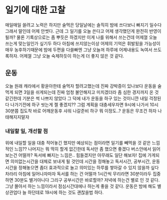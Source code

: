 # 일기에 대한 고찰

매일매일 쓸려고 노력은 하지만 술먹은 당일날에는 솔직히 밤에 쓰다보니 빠지기 일수다 그래서 말인데 어제 안썻다. 근데 그 일기를 오늘 쓴다고 어제 생각했던게 완전히 반영이 될까? 물론 기록상으로는 좀 뿌듯은 하겠지만 이게 나를 위해서 쓰는건데 어제껄 오늘 쓰는게 맞는일인가 싶기두 하다 아침에 쓰지않는이상 어제의 기억은 휘발됬을 가능성이 매우 농후하기때문에 밤에 두편을 다쓸빠엔 그냥 오늘꺼 하루에 어제내용도 녹여서 쓰도록하자. 어제껄 그냥 오늘 숙제하듯이 하는게 더 좋지 않은 것 같다.

## 운동

오늘 원래 캐라에서 황윤아한테 술먹자 할려고했는데 진짜 강박증이 있나보다 운동을 술먹게 되면 3일을 쉬게되는데 진짜 엄청 불안해지고 미치겠더라 좀 심한 경지까지 온 것 같긴한데 기분은 썩 나쁘지 않았다 그 덕에 내가 운동을 하구 있는 것이니깐 내일 걱정된다 나가기전에 하구 씻는게 젤 좋겠지??
그럼 계획을 대충세우자면 9시에 나가서 10시30분쯤 집도착 바로 어깨운동후 샤워 나갈준비 하구 뭐 이정도..? 운동은 무조건 하자 나태해지지말자

### 내일할 일, 개선할 점

위에 내일할 일을 대충 적어놓긴 했지만 예상되는 점이라면 일기를 빼먹을 것 같은 느낌적인 느낌?? 나머지는 뭐 딱히 할게 없긴한데 독서만 좀 했으면 좋겠다
버스안에서 읽어보는건 어떨까? 독서에 빠지는 느낌은.. 힘들겠지만 아무래도 일단 해보자! 집에 가게되면 의미없는시간을 대체로 보내게 될 것인데 시간을 정해놓고 독서시간, 공부시간, 운동시간을 정해놓으면 좀더 효과적으로 놀고 의미있는 하루를 쌓아갈 수 있지 않을까 싶다 차라리 아침에 일어나자마자 독서를 하는 건 어떨까 1시간씩 무리라면 30분이라두 집중하면 30분도 별거아니다 그리구 공부시간은 바로할까? 저녁에 하는건 별로 인 것 같다. 그냥 몰아서 하는 느낌이라서 점심시간대에나 하는게 좋을 것 같다. 운동은 밤에 해도 별 상관업다 늘 하던데로 19시에 하는 것도 괜찮을법 하다.